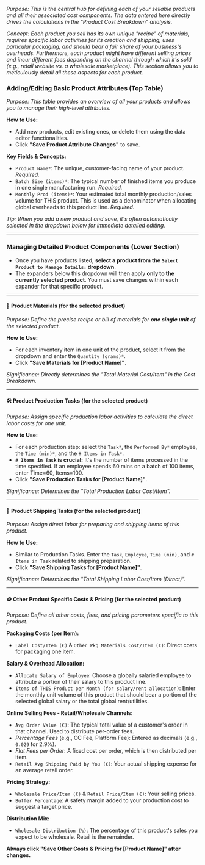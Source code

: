*Purpose: This is the central hub for defining each of your sellable products and all their associated cost components. The data entered here directly drives the calculations in the "Product Cost Breakdown" analysis.*

*Concept: Each product you sell has its own unique "recipe" of materials, requires specific labor activities for its creation and shipping, uses particular packaging, and should bear a fair share of your business's overheads. Furthermore, each product might have different selling prices and incur different fees depending on the channel through which it's sold (e.g., retail website vs. a wholesale marketplace). This section allows you to meticulously detail all these aspects for each product.*

### Adding/Editing Basic Product Attributes (Top Table)
*Purpose: This table provides an overview of all your products and allows you to manage their high-level attributes.*

**How to Use:**
- Add new products, edit existing ones, or delete them using the data editor functionalities.
- Click **"Save Product Attribute Changes"** to save.

**Key Fields & Concepts:**
- `Product Name*`: The unique, customer-facing name of your product. *Required.*
- `Batch Size (items)*`: The typical number of finished items you produce in one single manufacturing run. *Required.*
- `Monthly Prod (items)*`: Your estimated total monthly production/sales volume for THIS product. This is used as a denominator when allocating global overheads to this product line. *Required.*

*Tip: When you add a new product and save, it's often automatically selected in the dropdown below for immediate detailed editing.*

---
### Managing Detailed Product Components (Lower Section)
- Once you have products listed, **select a product from the `Select Product to Manage Details:` dropdown**. 
- The expanders below this dropdown will then apply **only to the currently selected product**. You must save changes within each expander for that specific product.

---
#### 🧪 Product Materials (for the selected product)
*Purpose: Define the precise recipe or bill of materials for **one single unit** of the selected product.*

**How to Use:**
- For each inventory item in one unit of the product, select it from the dropdown and enter the `Quantity (grams)*`.
- Click **"Save Materials for [Product Name]"**.

*Significance: Directly determines the "Total Material Cost/Item" in the Cost Breakdown.*

---
#### 🛠️ Product Production Tasks (for the selected product)
*Purpose: Assign specific production labor activities to calculate the direct labor costs for one unit.*

**How to Use:**
- For each production step: select the `Task*`, the `Performed By*` employee, the `Time (min)*`, and the `# Items in Task*`.
- **`# Items in Task` is crucial:** It's the number of items processed in the time specified. If an employee spends 60 mins on a batch of 100 items, enter Time=60, Items=100.
- Click **"Save Production Tasks for [Product Name]"**.

*Significance: Determines the "Total Production Labor Cost/Item".*

---
#### 🚚 Product Shipping Tasks (for the selected product)
*Purpose: Assign direct labor for preparing and shipping items of this product.*

**How to Use:**
- Similar to Production Tasks. Enter the `Task`, `Employee`, `Time (min)`, and `# Items in Task` related to shipping preparation.
- Click **"Save Shipping Tasks for [Product Name]"**.

*Significance: Determines the "Total Shipping Labor Cost/Item (Direct)".*

---
#### 🪙 Other Product Specific Costs & Pricing (for the selected product)
*Purpose: Define all other costs, fees, and pricing parameters specific to this product.*

**Packaging Costs (per Item):**
- `Label Cost/Item (€)` & `Other Pkg Materials Cost/Item (€)`: Direct costs for packaging one item.

**Salary & Overhead Allocation:**
- `Allocate Salary of Employee`: Choose a globally salaried employee to attribute a portion of their salary to this product line.
- `Items of THIS Product per Month (for salary/rent allocation)`: Enter the monthly unit volume of this product that should bear a portion of the selected global salary or the total global rent/utilities.

**Online Selling Fees - Retail/Wholesale Channels:**
- `Avg Order Value (€)`: The typical total value of a customer's order in that channel. Used to distribute per-order fees.
- *Percentage Fees* (e.g., CC Fee, Platform Fee): Entered as decimals (e.g., `0.029` for 2.9%).
- *Flat Fees per Order*: A fixed cost per order, which is then distributed per item.
- `Retail Avg Shipping Paid by You (€)`: Your actual shipping expense for an average retail order.

**Pricing Strategy:**
- `Wholesale Price/Item (€)` & `Retail Price/Item (€)`: Your selling prices.
- `Buffer Percentage`: A safety margin added to your production cost to suggest a target price.

**Distribution Mix:**
- `Wholesale Distribution (%)`: The percentage of this product's sales you expect to be wholesale. Retail is the remainder.

**Always click "Save Other Costs & Pricing for [Product Name]" after changes.**